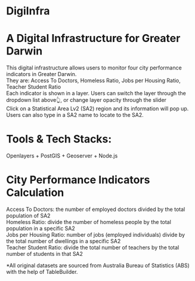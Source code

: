 # DigiInfra
# A Digital Infrastructure for Greater Darwin
This digital infrastructure allows users to monitor four city performance indicators in Greater Darwin.<br>
They are: Access To Doctors, Homeless Ratio, Jobs per Housing Ratio, Teacher Student Ratio<br>
Each indicator is shown in a layer. Users can switch the layer through the dropdown list above👆, or change layer opacity through the slider<br>
Click on a Statistical Area Lv2 (SA2) region and its information will pop up.<br>
Users can also type in a SA2 name to locate to the SA2.<br>

# Tools & Tech Stacks:
Openlayers + PostGIS + Geoserver + Node.js<br>

# City Performance Indicators Calculation
Access To Doctors: the number of employed doctors divided by the total population of SA2<br>
Homeless Ratio: divide the number of homeless people by the total population in a specific SA2<br>
Jobs per Housing Ratio: number of jobs (employed individuals) divide by the total number of dwellings in a specific SA2<br>
Teacher Student Ratio: divide the total number of teachers by the total number of students in that SA2<br>

*All original datasets are sourced from Australia Bureau of Statistics (ABS) with the help of TableBuilder.<br>
